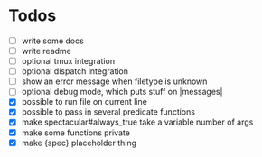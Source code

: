 # Todos

- [ ] write some docs
- [ ] write readme
- [ ] optional tmux integration
- [ ] optional dispatch integration
- [ ] show an error message when filetype is unknown
- [ ] optional debug mode, which puts stuff on |messages|
- [x] possible to run file on current line
- [x] possible to pass in several predicate functions
- [x] make spectacular#always_true take a variable number of args
- [x] make some functions private
- [x] make {spec} placeholder thing
